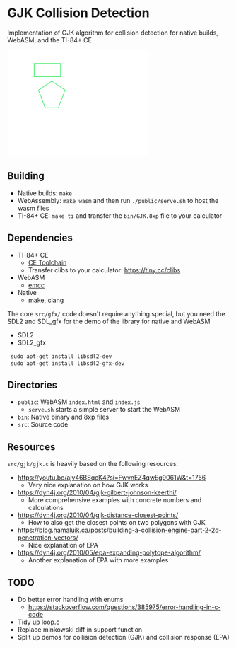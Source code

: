 # GJK Collision Detection
Implementation of GJK algorithm for collision detection for native builds, WebASM, and the TI-84+ CE

![Animated png of the GJK collision working with two polygons on a TI-84+ CE calculator](screenshot.png)

## Building
* Native builds: `make`
* WebAssembly: `make wasm` and then run `./public/serve.sh` to host the wasm files
* TI-84+ CE: `make ti` and transfer the `bin/GJK.8xp` file to your calculator

## Dependencies
* TI-84+ CE
    * [CE Toolchain](https://ce-programming.github.io/toolchain/static/getting-started.html)
    * Transfer clibs to your calculator: https://tiny.cc/clibs
* WebASM
    * [emcc](https://emscripten.org/docs/getting_started/downloads.html)
* Native
    * make, clang

The core `src/gfx/` code doesn't require anything special, but you need the SDL2 and SDL_gfx for the demo of the library for native and WebASM
* SDL2
* SDL2_gfx
```
 sudo apt-get install libsdl2-dev
 sudo apt-get install libsdl2-gfx-dev
```

## Directories
* `public`: WebASM `index.html` and `index.js`
    * `serve.sh` starts a simple server to start the WebASM
* `bin`: Native binary and 8xp files
* `src`: Source code

## Resources
`src/gjk/gjk.c` is heavily based on the following resources:
 * https://youtu.be/ajv46BSqcK4?si=FwvnEZ4qwEg9061W&t=1756
    * Very nice explanation on how GJK works
 * https://dyn4j.org/2010/04/gjk-gilbert-johnson-keerthi/
    * More comprehensive examples with concrete numbers and calculations
 * https://dyn4j.org/2010/04/gjk-distance-closest-points/
    * How to also get the closest points on two polygons with GJK
 * https://blog.hamaluik.ca/posts/building-a-collision-engine-part-2-2d-penetration-vectors/
    * Nice explanation of EPA
 * https://dyn4j.org/2010/05/epa-expanding-polytope-algorithm/
    * Another explanation of EPA with more examples

## TODO
* Do better error handling with enums
    * https://stackoverflow.com/questions/385975/error-handling-in-c-code
* Tidy up loop.c
* Replace minkowski diff in support function
* Split up demos for collision detection (GJK) and collision response (EPA)

